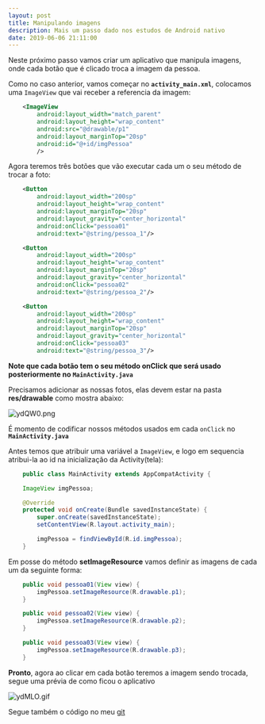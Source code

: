 ```yaml
---
layout: post
title: Manipulando imagens
description: Mais um passo dado nos estudos de Android nativo
date: 2019-06-06 21:11:00
---
```


Neste próximo passo vamos criar um aplicativo que manipula imagens, onde cada botão que é clicado troca a imagem da pessoa.

Como no caso anterior, vamos começar no **`activity_main.xml`**, colocamos uma `ImageView` que vai receber a referencia da imagem:

``` xml
    <ImageView
        android:layout_width="match_parent"
        android:layout_height="wrap_content"
        android:src="@drawable/p1"
        android:layout_marginTop="20sp"
        android:id="@+id/imgPessoa"
        />
```

Agora teremos três botões que vão executar cada um o seu método de trocar a foto:

``` xml
    <Button
        android:layout_width="200sp"
        android:layout_height="wrap_content"
        android:layout_marginTop="20sp"
        android:layout_gravity="center_horizontal"
        android:onClick="pessoa01"
        android:text="@string/pessoa_1"/>

    <Button
        android:layout_width="200sp"
        android:layout_height="wrap_content"
        android:layout_marginTop="20sp"
        android:layout_gravity="center_horizontal"
        android:onClick="pessoa02"
        android:text="@string/pessoa_2"/>

    <Button
        android:layout_width="200sp"
        android:layout_height="wrap_content"
        android:layout_marginTop="20sp"
        android:layout_gravity="center_horizontal"
        android:onClick="pessoa03"
        android:text="@string/pessoa_3"/>
```

**Note que cada botão tem o seu método onClick que será usado posteriormente no `MainActivity.java`**

Precisamos adicionar as nossas fotos, elas devem estar na pasta **res/drawable** como mostra abaixo:

![ydQW0.png](https://a.imge.to/2019/06/07/ydQW0.png)

É momento de codificar nossos métodos usados em cada `onClick` no **`MainActivity.java`**

Antes temos que atribuir uma variável a `ImageView`, e logo em sequencia atribui-la ao id na inicialização da Activity(tela):

``` java
    public class MainActivity extends AppCompatActivity {

    ImageView imgPessoa;

    @Override
    protected void onCreate(Bundle savedInstanceState) {
        super.onCreate(savedInstanceState);
        setContentView(R.layout.activity_main);

        imgPessoa = findViewById(R.id.imgPessoa);
    }
```

Em posse do método **setImageResource** vamos definir as imagens de cada um da seguinte forma:

``` java
    public void pessoa01(View view) {
        imgPessoa.setImageResource(R.drawable.p1);
    }

    public void pessoa02(View view) {
        imgPessoa.setImageResource(R.drawable.p2);
    }

    public void pessoa03(View view) {
        imgPessoa.setImageResource(R.drawable.p3);
    }
```

**Pronto**, agora ao clicar em cada botão teremos a imagem sendo trocada, segue uma prévia de como ficou o aplicativo

![ydMLO.gif](https://a.imge.to/2019/06/07/ydMLO.gif)

Segue também o código no meu [git](https://github.com/yuribreion1/Desafio2)
